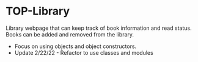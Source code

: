 # TOP-Library

Library webpage that can keep track of book information and read status. Books can be added and removed from the library. 

* Focus on using objects and object constructors.
* Update 2/22/22 - Refactor to use classes and modules
